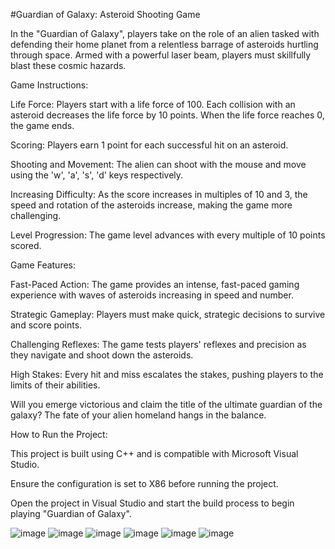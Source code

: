 
#Guardian of Galaxy: Asteroid Shooting Game

In the "Guardian of Galaxy", players take on the role of an alien tasked with defending their home planet from a relentless barrage of asteroids hurtling through space. Armed with a powerful laser beam, players
must skillfully blast these cosmic hazards.

Game Instructions:

Life Force: Players start with a life force of 100. Each collision with an asteroid decreases the life force by 10 points. When the life force reaches 0, the game ends.

Scoring: Players earn 1 point for each successful hit on an asteroid. 

Shooting and Movement: The alien can shoot with the mouse and move using the 'w', 'a', 's', 'd' keys respectively.

Increasing Difficulty: As the score increases in multiples of 10 and 3, the speed and rotation of the asteroids increase, making the game more challenging.

Level Progression: The game level advances with every multiple of 10 points scored.

Game Features:

Fast-Paced Action: The game provides an intense, fast-paced gaming experience with waves of asteroids increasing in speed and number.

Strategic Gameplay: Players must make quick, strategic decisions to survive and score points.

Challenging Reflexes: The game tests players' reflexes and precision as they navigate and shoot down the asteroids.

High Stakes: Every hit and miss escalates the stakes, pushing players to the limits of their abilities.

Will you emerge victorious and claim the title of the ultimate guardian of the galaxy? The fate of your alien homeland hangs in the balance.

How to Run the Project:

This project is built using C++ and is compatible with Microsoft Visual Studio.

Ensure the configuration is set to X86 before running the project.

Open the project in Visual Studio and start the build process to begin playing "Guardian of Galaxy".

![image](https://github.com/IshitaSuchdeva/space-shooter-game/assets/91798812/3d2a42d2-e365-4e7c-84fb-24173405b0f5)
![image](https://github.com/IshitaSuchdeva/space-shooter-game/assets/91798812/9e7284a6-9f50-437d-86ae-d4ccbe971bc5)
![image](https://github.com/IshitaSuchdeva/space-shooter-game/assets/91798812/6b41a4b8-7166-47c5-bc8a-9e4c77a683aa)
![image](https://github.com/IshitaSuchdeva/space-shooter-game/assets/91798812/3680db7a-0c7d-47c6-a2fb-d6802bbdc5f3)
![image](https://github.com/IshitaSuchdeva/space-shooter-game/assets/91798812/259b9398-a641-4aac-ae23-1a399339351b)
![image](https://github.com/IshitaSuchdeva/space-shooter-game/assets/91798812/f581da1d-3c2e-46b6-97a4-655b7c6dd817)


